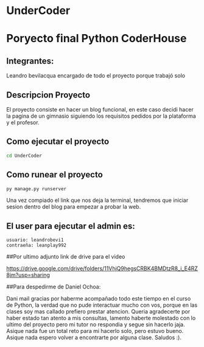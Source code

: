 # UnderCoder
# Poryecto final Python CoderHouse
## Integrantes:
Leandro bevilacqua encargado de todo el proyecto porque trabajó solo

## Descripcion Proyecto

El proyecto consiste en hacer un blog funcional, en este caso decidi hacer la pagina de un gimnasio siguiendo los requisitos pedidos por la plataforma y el profesor.

## Como ejecutar el proyecto

```cmd
cd UnderCoder
```
## Como runear el proyecto
```cmd
py manage.py runserver
```
Una vez compiado el link que nos deja la terminal, tendremos que iniciar sesion dentro del blog para empezar a probar la web.

## El user para ejecutar el admin es:
    usuario: leandrobevi1
    contraeña: leanplay992
##Por ultimo adjunto link de drive para el video

https://drive.google.com/drive/folders/11VhjQ9hegsCRBK4BMDtzR8_i_E4RZ8jm?usp=sharing

##Para despedirme de Daniel Ochoa:

Dani mail gracias por haberme acompañado todo este tiempo en el curso de Python, la verdad que no pude interactuar mucho con vos, porque en las clases soy mas callado prefiero prestar atencion. Queria agradecerte por haber estado tan atento a mis consultas, lamento haberte molestado con lo ultimo del proyecto pero mi tutor no respondia y segue sin hacerlo jaja. Asique nada fue un total reto para mi hacerlo solo, pero estuvo bueno. Asique nada espero volver a encontrarte por alguna clase. Saludos :).



